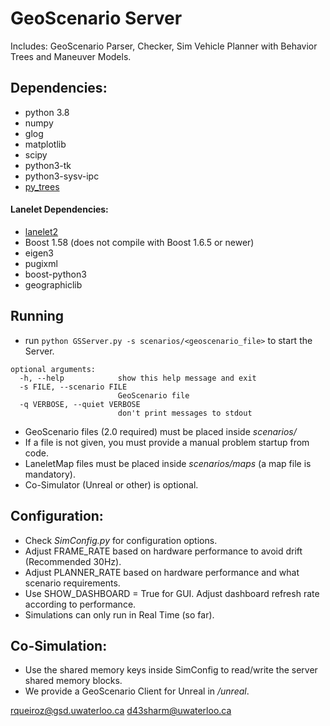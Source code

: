 #   GeoScenario Server
Includes: GeoScenario Parser, Checker, Sim Vehicle Planner with Behavior Trees and Maneuver Models.

## Dependencies:
- python 3.8
- numpy
- glog
- matplotlib
- scipy
- python3-tk
- python3-sysv-ipc
- [py_trees](https://github.com/splintered-reality/py_trees)


#### Lanelet Dependencies:
- [lanelet2](https://github.com/yuzhangbit/lanelet2_standalone)
- Boost 1.58 (does not compile with Boost 1.6.5 or newer)
- eigen3
- pugixml
- boost-python3
- geographiclib


## Running
- run `python GSServer.py -s scenarios/<geoscenario_file>` to start the Server.
```
optional arguments:
  -h, --help            show this help message and exit
  -s FILE, --scenario FILE
                        GeoScenario file
  -q VERBOSE, --quiet VERBOSE
                        don't print messages to stdout
```

- GeoScenario files (2.0 required) must be placed inside *scenarios/*
- If a file is not given, you must provide a manual problem startup from code.
- LaneletMap files must be placed inside *scenarios/maps* (a map file is mandatory).
- Co-Simulator (Unreal or other) is optional.

## Configuration:

- Check *SimConfig.py* for configuration options.
- Adjust FRAME_RATE based on hardware performance to avoid drift (Recommended 30Hz).
- Adjust PLANNER_RATE based on hardware performance and what scenario requirements.
- Use SHOW_DASHBOARD = True for GUI. Adjust dashboard refresh rate according to performance.
- Simulations can only run in Real Time (so far).

## Co-Simulation:

- Use the shared memory keys inside SimConfig to read/write the server shared memory blocks.
- We provide a GeoScenario Client for Unreal in */unreal*.


rqueiroz@gsd.uwaterloo.ca
d43sharm@uwaterloo.ca
